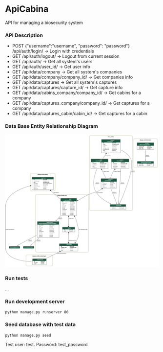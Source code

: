 # ApiCabina
API for managing a biosecurity system


### API Description

- POST {"username":"username", "password": "password"}  /api/auth/login/  -> Login with credentials
- GET /api/auth/logout/  -> Logout from current session
- GET /api/auth/ -> Get all system's users
- GET /api/auth/user_id/ -> Get user info
- GET /api/data/company -> Get all system's companies
- GET /api/data/company/company_id/ -> Get companies info
- GET /api/data/captures -> Get all system's captures
- GET /api/data/captures/capture_id/ -> Get capture info
- GET /api/data/cabins_company/company_id/ -> Get cabins for a company
- GET /api/data/captures_company/company_id/ -> Get captures for a company
- GET /api/data/captures_cabin/cabin_id/ -> Get captures for a cabin

### Data Base Entity Relationship Diagram
![ERD](./docs/api_cabina_erd.png)

### Run tests

...

### Run development server
    python manage.py runserver 80

### Seed database with test data
    python manage.py seed
Test user: test. Password: test_password
